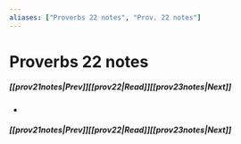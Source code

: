 ```yaml
---
aliases: ["Proverbs 22 notes", "Prov. 22 notes"]
---
```

# Proverbs 22 notes
##### <span class=arrow-left></span>[[prov21notes|Prev]]<span class=navigation-separator></span>[[prov22|Read]]<span class=navigation-separator></span>[[prov23notes|Next]]<span class=arrow-right></span>
- 
##### <span class=arrow-left></span>[[prov21notes|Prev]]<span class=navigation-separator></span>[[prov22|Read]]<span class=navigation-separator></span>[[prov23notes|Next]]<span class=arrow-right></span>